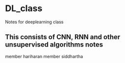 # DL_class
Notes for deeplearning class

## This consists of CNN, RNN and other unsupervised algorithms notes
member
hariharan
member siddhartha
